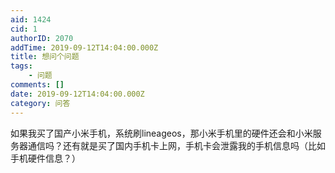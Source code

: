 ```yaml
---
aid: 1424
cid: 1
authorID: 2070
addTime: 2019-09-12T14:04:00.000Z
title: 想问个问题
tags:
    - 问题
comments: []
date: 2019-09-12T14:04:00.000Z
category: 问答
---
```


如果我买了国产小米手机，系统刷lineageos，那小米手机里的硬件还会和小米服务器通信吗？还有就是买了国内手机卡上网，手机卡会泄露我的手机信息吗（比如手机硬件信息？）
